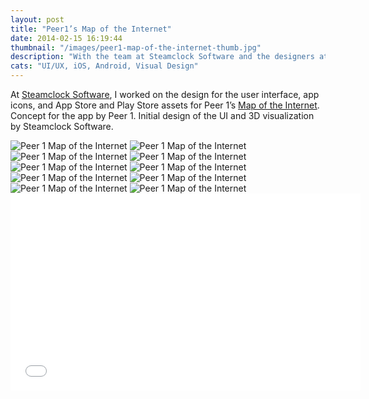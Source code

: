 ```yaml
---
layout: post
title: "Peer1’s Map of the Internet"
date: 2014-02-15 16:19:44
thumbnail: "/images/peer1-map-of-the-internet-thumb.jpg"
description: "With the team at Steamclock Software and the designers at Peer1 "
cats: "UI/UX, iOS, Android, Visual Design"
---
```

At [Steamclock Software](http://www.steamclock.com/), I worked on the design for the user interface, app icons, and App Store and Play Store assets for Peer 1’s [Map of the Internet](https://itunes.apple.com/ca/app/map-internet-by-peer-1-hosting/id605924222?mt=8&amp;at=11l4FP&amp;ct=steamclockcom). Concept for the app by Peer 1. Initial design of the UI and 3D visualization by Steamclock Software.
<div>
	<img src="/images/peer1-playstore-banner.jpg" alt="Peer 1 Map of the Internet" />
	<img src="/images/peer1-iphone-firstuse.jpg" alt="Peer 1 Map of the Internet" />
	<img src="/images/peer1-iphone-search-traceroute-results.jpg" alt="Peer 1 Map of the Internet" />
	<img src="/images/peer1-iphone-globe-3dgrid-node.jpg" alt="Peer 1 Map of the Internet" />
	<img src="/images/peer1-ipad-node.jpg" alt="Peer 1 Map of the Internet" />
	<img src="/images/peer1-ipad-traceroute.jpg" alt="Peer 1 Map of the Internet" />
	<img src="/images/peer1-ipad-timeline.jpg" alt="Peer 1 Map of the Internet" />
	<img src="/images/peer1-ipad-timeline-globe.jpg" alt="Peer 1 Map of the Internet" />
	<img src="/images/peer1-ios-icon.jpg" alt="Peer 1 Map of the Internet" />
	<img src="/images/peer1-macbookpro-itunes.jpg" alt="Peer 1 Map of the Internet" />
</div>
<div class="vendor">
	<iframe width="560" height="315" src="//www.youtube.com/embed/1YdBsoh4lp8" frameborder="0">&nbsp;</iframe>
</div>